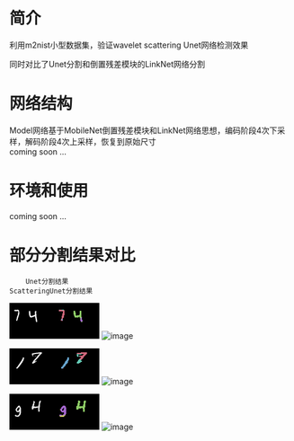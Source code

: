 # 简介
利用m2nist小型数据集，验证wavelet scattering Unet网络检测效果

同时对比了Unet分割和倒置残差模块的LinkNet网络分割

# 网络结构
   Model网络基于MobileNet倒置残差模块和LinkNet网络思想，编码阶段4次下采样，解码阶段4次上采样，恢复到原始尺寸   
   coming soon ...

# 环境和使用
   coming soon ...

# 部分分割结果对比 

        Unet分割结果                                              ScatteringUnet分割结果

![image](./results/res_img9.png)                      ![image](./pytorch/results/res_img9_scat.png) 

![image](./results/res_img257.png)                    ![image](./pytorch/results/res_img257_scat.png) 

![image](./results/res_img285.png)                    ![image](./pytorch/results/res_img285_scat.png) 
 



